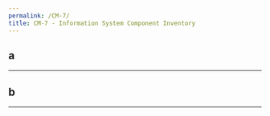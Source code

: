 ```yaml
---
permalink: /CM-7/
title: CM-7 - Information System Component Inventory
---
```

## a  
* * *   
## b  
* * *   
